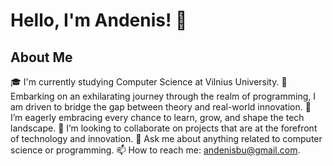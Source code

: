 # Hello, I'm Andenis! 👋

## About Me
🎓 I'm currently studying Computer Science at Vilnius University.
🚀 Embarking on an exhilarating journey through the realm of programming, I am driven to bridge the gap between theory and real-world innovation.
🌱 I’m eagerly embracing every chance to learn, grow, and shape the tech landscape.
👯 I’m looking to collaborate on projects that are at the forefront of technology and innovation.
💬 Ask me about anything related to computer science or programming.
📫 How to reach me: andenisbu@gmail.com.

